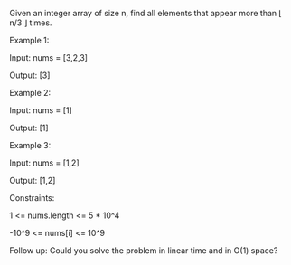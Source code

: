 Given an integer array of size n, find all elements that appear more than ⌊ n/3 ⌋ times.

 

Example 1:

Input: nums = [3,2,3]

Output: [3]

Example 2:

Input: nums = [1]

Output: [1]

Example 3:

Input: nums = [1,2]

Output: [1,2]
 

Constraints:

1 <= nums.length <= 5 * 10^4

-10^9 <= nums[i] <= 10^9
 

Follow up: Could you solve the problem in linear time and in O(1) space?
